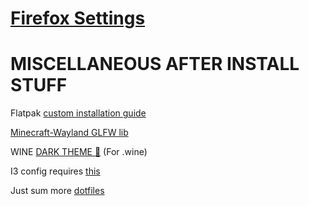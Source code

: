 # [Firefox Settings](https://github.com/Twig6943/dotfiles/blob/main/firefox/readme.md) 

# MISCELLANEOUS AFTER INSTALL STUFF

Flatpak [custom installation guide](https://docs.flatpak.org/en/latest/tips-and-tricks.html#adding-a-custom-installation)

[Minecraft-Wayland GLFW lib](https://github.com/BoyOrigin/glfw-wayland)

WINE [DARK THEME 🍷](https://raw.githubusercontent.com/Twig6943/AffinityOnLinux/main/wine-dark-theme.reg) (For .wine)

I3 config requires [this](https://github.com/adi1090x/polybar-themes)

Just sum more [dotfiles](https://github.com/hyper-dot/dotfiles-old)
